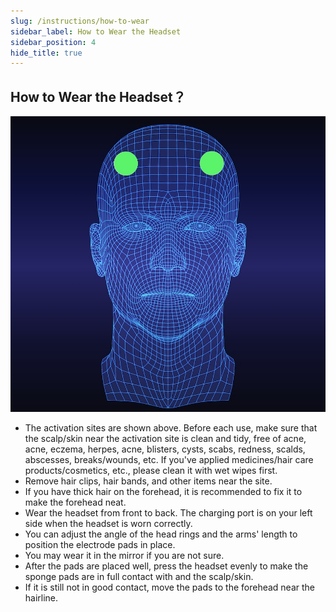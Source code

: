 ```yaml
---
slug: /instructions/how-to-wear
sidebar_label: How to Wear the Headset
sidebar_position: 4
hide_title: true
---
```


## How to Wear the Headset？
![20210916-141312](media/20210916-141312.png)
- The activation sites are shown above. Before each use, make sure that the scalp/skin near the activation site is clean and tidy, free of acne, acne, eczema, herpes, acne, blisters, cysts, scabs, redness, scalds, abscesses, breaks/wounds, etc. If you've applied medicines/hair care products/cosmetics, etc., please clean it with wet wipes first.
- Remove hair clips, hair bands, and other items near the site.
- If you have thick hair on the forehead, it is recommended to fix it to make the forehead neat.
- Wear the headset from front to back. The charging port is on your left side when the headset is worn correctly.
- You can adjust the angle of the head rings and the arms' length to position the electrode pads in place.
- You may wear it in the mirror if you are not sure. 
- After the pads are placed well, press the headset evenly to make the sponge pads are in full contact with and the scalp/skin.
- If it is still not in good contact, move the pads to the forehead near the hairline.  
